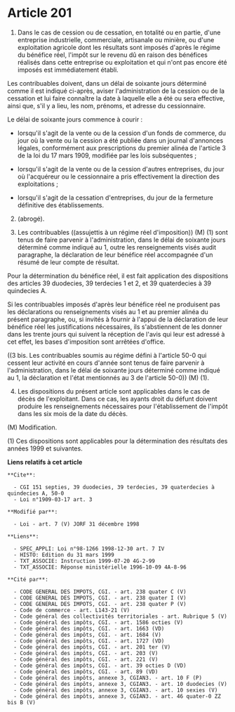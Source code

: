 # Article 201

1. Dans le cas de cession ou de cessation, en totalité ou en partie, d'une entreprise industrielle, commerciale, artisanale
ou minière, ou d'une exploitation agricole dont les résultats sont imposés d'après le régime du bénéfice réel, l'impôt sur le
revenu dû en raison des bénéfices réalisés dans cette entreprise ou exploitation et qui n'ont pas encore été imposés est
immédiatement établi.

Les contribuables doivent, dans un délai de soixante jours déterminé comme il est indiqué ci-après, aviser l'administration
de la cession ou de la cessation et lui faire connaître la date à laquelle elle a été ou sera effective, ainsi que, s'il y a
lieu, les nom, prénoms, et adresse du cessionnaire.

Le délai de soixante jours commence à courir :

- lorsqu'il s'agit de la vente ou de la cession d'un fonds de commerce, du jour où la vente ou la cession a été publiée dans
un journal d'annonces légales, conformément aux prescriptions du premier alinéa de l'article 3 de la loi du 17 mars 1909,
modifiée par les lois subséquentes ;

- lorsqu'il s'agit de la vente ou de la cession d'autres entreprises, du jour où l'acquéreur ou le cessionnaire a pris
effectivement la direction des exploitations ;

- lorsqu'il s'agit de la cessation d'entreprises, du jour de la fermeture définitive des établissements.

2. (abrogé).

3. Les contribuables ((assujettis à un régime réel d'imposition)) (M) (1) sont tenus de faire parvenir à l'administration,
dans le délai de soixante jours déterminé comme indiqué au 1, outre les renseignements visés audit paragraphe, la déclaration
de leur bénéfice réel accompagnée d'un résumé de leur compte de résultat.

Pour la détermination du bénéfice réel, il est fait application des dispositions des articles 39 duodecies, 39 terdecies 1 et
2, et 39 quaterdecies à 39 quindecies A.

Si les contribuables imposés d'après leur bénéfice réel ne produisent pas les déclarations ou renseignements visés au 1 et au
premier alinéa du présent paragraphe, ou, si invités à fournir à l'appui de la déclaration de leur bénéfice réel les
justifications nécessaires, ils s'abstiennent de les donner dans les trente jours qui suivent la réception de l'avis qui leur
est adressé à cet effet, les bases d'imposition sont arrêtées d'office.

((3 bis. Les contribuables soumis au régime défini à l'article 50-0 qui cessent leur activité en cours d'année sont tenus de
faire parvenir à l'administration, dans le délai de soixante jours déterminé comme indiqué au 1, la déclaration et l'état
mentionnés au 3 de l'article 50-0)) (M) (1).

4. Les dispositions du présent article sont applicables dans le cas de décès de l'exploitant. Dans ce cas, les ayants droit
du défunt doivent produire les renseignements nécessaires pour l'établissement de l'impôt dans les six mois de la date du
décès.

(M) Modification.

(1) Ces dispositions sont applicables pour la détermination des résultats des années 1999 et suivantes.

**Liens relatifs à cet article**

	**Cite**:

	  - CGI 151 septies, 39 duodecies, 39 terdecies, 39 quaterdecies à quindecies A, 50-0
	  - Loi n°1909-03-17 art. 3

	**Modifié par**:

	  - Loi - art. 7 (V) JORF 31 décembre 1998

	**Liens**:

	  - SPEC_APPLI: Loi n°98-1266 1998-12-30 art. 7 IV
	  - HISTO: Edition du 31 mars 1999
	  - TXT_ASSOCIE: Instruction 1999-07-20 4G-2-99
	  - TXT_ASSOCIE: Réponse ministérielle 1996-10-09 4A-8-96

	**Cité par**:

	  - CODE GENERAL DES IMPOTS, CGI. - art. 238 quater C (V)
	  - CODE GENERAL DES IMPOTS, CGI. - art. 238 quater I (V)
	  - CODE GENERAL DES IMPOTS, CGI. - art. 238 quater P (V)
	  - Code de commerce - art. L143-21 (V)
	  - Code général des collectivités territoriales - art. Rubrique 5 (V)
	  - Code général des impôts, CGI. - art. 1586 octies (V)
	  - Code général des impôts, CGI. - art. 1663 (VD)
	  - Code général des impôts, CGI. - art. 1684 (V)
	  - Code général des impôts, CGI. - art. 1727 (VD)
	  - Code général des impôts, CGI. - art. 201 ter (V)
	  - Code général des impôts, CGI. - art. 203 (V)
	  - Code général des impôts, CGI. - art. 221 (V)
	  - Code général des impôts, CGI. - art. 39 octies D (VD)
	  - Code général des impôts, CGI. - art. 89 (VD)
	  - Code général des impôts, annexe 3, CGIAN3. - art. 10 F (P)
	  - Code général des impôts, annexe 3, CGIAN3. - art. 10 duodecies (V)
	  - Code général des impôts, annexe 3, CGIAN3. - art. 10 sexies (V)
	  - Code général des impôts, annexe 3, CGIAN3. - art. 46 quater-0 ZZ bis B (V)
